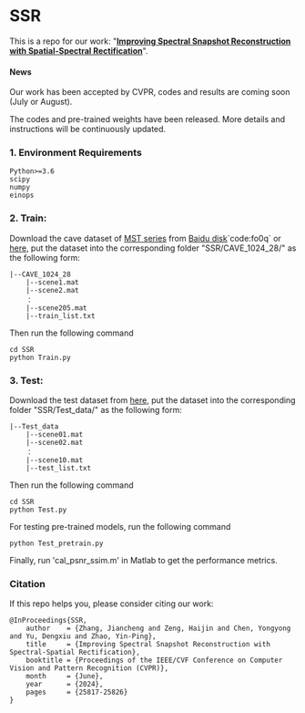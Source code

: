 # SSR
This is a repo for our work: "**[Improving Spectral Snapshot Reconstruction with Spatial-Spectral Rectification](https://openaccess.thecvf.com/content/CVPR2024/html/Zhang_Improving_Spectral_Snapshot_Reconstruction_with_Spectral-Spatial_Rectification_CVPR_2024_paper.html)**".

#### News
Our work has been accepted by CVPR, codes and results are coming soon (July or August).

The codes and pre-trained weights have been released. More details and instructions will be continuously updated.

### 1. Environment Requirements
```shell
Python>=3.6
scipy
numpy
einops
```

### 2. Train:

Download the cave dataset of [MST series](https://github.com/caiyuanhao1998/MST) from [Baidu disk](https://pan.baidu.com/share/init?surl=X_uXxgyO-mslnCTn4ioyNQ?)`code:fo0q` or [here](https://pan.baidu.com/s/1gyIOfmUWKrjntKobUjwTjw?pwd=lup6), put the dataset into the corresponding folder "SSR/CAVE_1024_28/" as the following form:

	|--CAVE_1024_28
        |--scene1.mat
        |--scene2.mat
        ：
        |--scene205.mat
        |--train_list.txt
Then run the following command
```shell
cd SSR
python Train.py
```

### 3. Test:

Download the test dataset from [here](https://pan.baidu.com/s/1KqMo3CY8LU9HRU2Lak9yfQ?pwd=c0a2), put the dataset into the corresponding folder "SSR/Test_data/" as the following form:

	|--Test_data
        |--scene01.mat
        |--scene02.mat
        ：
        |--scene10.mat
        |--test_list.txt
Then run the following command
```shell
cd SSR
python Test.py
```
For testing pre-trained models, run the following command
```
python Test_pretrain.py
```
Finally, run 'cal_psnr_ssim.m' in Matlab to get the performance metrics.

### Citation
If this repo helps you, please consider citing our work:


```shell
@InProceedings{SSR,
    author    = {Zhang, Jiancheng and Zeng, Haijin and Chen, Yongyong and Yu, Dengxiu and Zhao, Yin-Ping},
    title     = {Improving Spectral Snapshot Reconstruction with Spectral-Spatial Rectification},
    booktitle = {Proceedings of the IEEE/CVF Conference on Computer Vision and Pattern Recognition (CVPR)},
    month     = {June},
    year      = {2024},
    pages     = {25817-25826}
}
```
